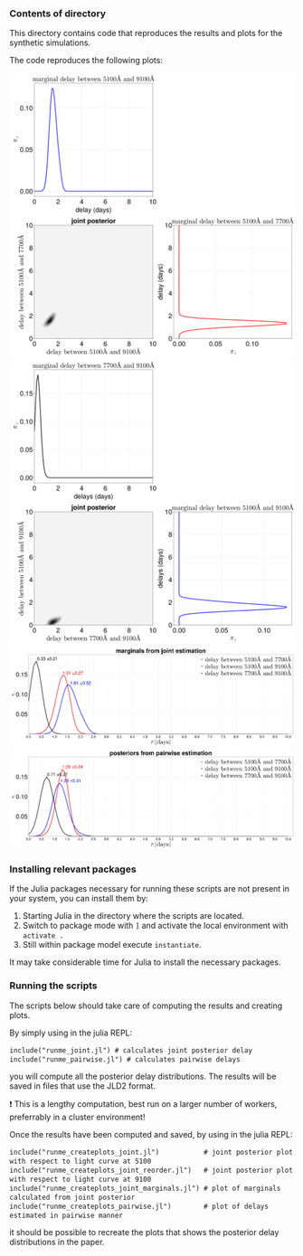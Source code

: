 ### Contents of directory

This directory contains code that reproduces the results and plots for the synthetic simulations.

The code reproduces the following plots:

![Mgc0811_joint_posterior_5100](2Dposterior_Mgc0811.png)
![Mgc0811_joint_posterior_9100](2Dposterior_Mgc0811_reorder.png)
![Mgc0811_joint_posterior_marginals](marginals_from_joint_posterior_Mgc0811.png)
![Mgc0811_pairwise](pairwise_delays_Mgc0811.png)

### Installing relevant packages

If the Julia packages necessary for running these scripts are not present in your system, you can install them by:

1. Starting Julia in the directory where the scripts are located.
2. Switch to package mode with `]` and activate the local environment with `activate .`
3. Still within package model execute ``instantiate``.

It may take considerable time for Julia to install the necessary packages.

### Running the scripts

The scripts below should take care of  computing the results and creating plots.


By simply using in the julia REPL:
```
include("runme_joint.jl") # calculates joint posterior delay
include("runme_pairwise.jl") # calculates pairwise delays
```
you will compute all the posterior delay distributions. 
The results will be saved in files that use the JLD2 format.

❗ This is a lengthy computation, best run on a larger number of workers, preferrably in a cluster environment!


Once the results have been computed and saved, by using in the julia REPL:
```
include("runme_createplots_joint.jl")           # joint posterior plot with respect to light curve at 5100
include("runme_createplots_joint_reorder.jl")   # joint posterior plot with respect to light curve at 9100
include("runme_createplots_joint_marginals.jl") # plot of marginals calculated from joint posterior
include("runme_createplots_pairwise.jl")        # plot of delays estimated in pairwise manner
```
it should be possible to recreate the plots that shows the posterior delay distributions in the paper.

